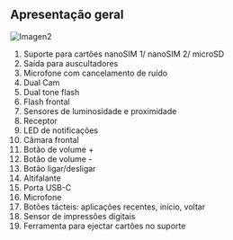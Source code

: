 ## Apresentação geral

![Imagen2](http://static.energysistem.com/images/manuals/42436/58d2ad858107d.jpg)

1. Suporte para cartões nanoSIM 1/ nanoSIM 2/ microSD
2. Saída para auscultadores
3. Microfone com cancelamento de ruído
4. Dual Cam
5. Dual tone flash
6. Flash frontal
7. Sensores de luminosidade e proximidade
8. Receptor
9. LED de notificações
10. Câmara frontal
11. Botão de volume +
12. Botão de volume -
13. Botão ligar/desligar
14. Altifalante
15. Porta USB-C
16. Microfone
17. Botões tácteis: aplicações recentes, início, voltar
18. Sensor de impressões digitais
19. Ferramenta para ejectar cartões no suporte
